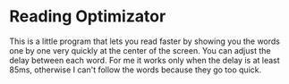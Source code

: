 ﻿# Reading Optimizator

This is a little program that lets you read faster by showing you the words one by one very quickly at the center of the screen.
You can adjust the delay between each word.
For me it works only when the delay is at least 85ms, otherwise I can't follow the words because they go too quick.